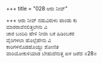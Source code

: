 +++
title = "028 ಆರು ನೀವ್"

+++
ಆರು ನೀವ್ ನಡುವಿರುಳು ಪಾಂಡು ಕು  
ಮಾರರಾವೆನಲಿತ್ತಲೇನು ವಿ  
ಚಾರ ಬಂದಿರಿ ಹೇಳಿ ನೀವಾ ಬಕ ಹಿಡಿಂಬಕರ   
ವೈರಿಗಳಲಾ ಹೊಲ್ಲೆಹೇನು ವಿ  
ಕಾರಿಗಳನೊಡಹೊಯ್ದು ಶೋಣಿತ  
ವಾರಿಯೋಕುಳಿಯಾಡ ಬೇಹುದೆನುತ್ತ ಖಳ ಜರೆದ     ॥28॥
